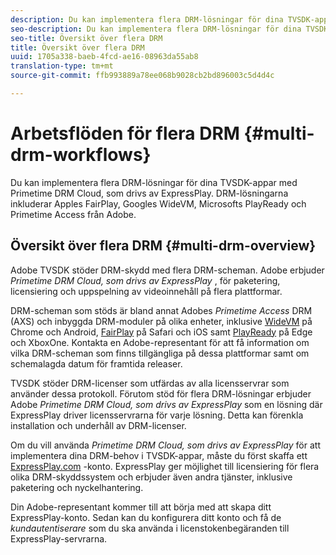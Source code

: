 ```yaml
---
description: Du kan implementera flera DRM-lösningar för dina TVSDK-appar med Primetime DRM Cloud, som drivs av ExpressPlay. DRM-lösningarna inkluderar Apples FairPlay, Googles WideVM, Microsofts PlayReady och Primetime Access från Adobe.
seo-description: Du kan implementera flera DRM-lösningar för dina TVSDK-appar med Primetime DRM Cloud, som drivs av ExpressPlay. DRM-lösningarna inkluderar Apples FairPlay, Googles WideVM, Microsofts PlayReady och Primetime Access från Adobe.
seo-title: Översikt över flera DRM
title: Översikt över flera DRM
uuid: 1705a338-baeb-4fcd-ae16-08963da55ab8
translation-type: tm+mt
source-git-commit: ffb993889a78ee068b9028cb2bd896003c5d4d4c

---
```



# Arbetsflöden för flera DRM {#multi-drm-workflows}

Du kan implementera flera DRM-lösningar för dina TVSDK-appar med Primetime DRM Cloud, som drivs av ExpressPlay. DRM-lösningarna inkluderar Apples FairPlay, Googles WideVM, Microsofts PlayReady och Primetime Access från Adobe.

## Översikt över flera DRM {#multi-drm-overview}

Adobe TVSDK stöder DRM-skydd med flera DRM-scheman. Adobe erbjuder *Primetime DRM Cloud, som drivs av ExpressPlay* , för paketering, licensiering och uppspelning av videoinnehåll på flera plattformar.

DRM-scheman som stöds är bland annat Adobes *Primetime Access* DRM (AXS) och inbyggda DRM-moduler på olika enheter, inklusive [WideVM](https://www.widevine.com) på Chrome och Android, [FairPlay](https://developer.apple.com/streaming/fps/) på Safari och iOS samt [PlayReady](https://www.microsoft.com/playready/) på Edge och XboxOne. Kontakta en Adobe-representant för att få information om vilka DRM-scheman som finns tillgängliga på dessa plattformar samt om schemalagda datum för framtida releaser.

TVSDK stöder DRM-licenser som utfärdas av alla licensservrar som använder dessa protokoll. Förutom stöd för flera DRM-lösningar erbjuder Adobe *Primetime DRM Cloud, som drivs av ExpressPlay* som en lösning där ExpressPlay driver licensservrarna för varje lösning. Detta kan förenkla installation och underhåll av DRM-licenser.

Om du vill använda *Primetime DRM Cloud, som drivs av ExpressPlay* för att implementera dina DRM-behov i TVSDK-appar, måste du först skaffa ett [ExpressPlay.com](https://www.expressplay.com) -konto. ExpressPlay ger möjlighet till licensiering för flera olika DRM-skyddssystem och erbjuder även andra tjänster, inklusive paketering och nyckelhantering.

Din Adobe-representant kommer till att börja med att skapa ditt ExpressPlay-konto. Sedan kan du konfigurera ditt konto och få de *kundautentiserare* som du ska använda i licenstokenbegäranden till ExpressPlay-servrarna.